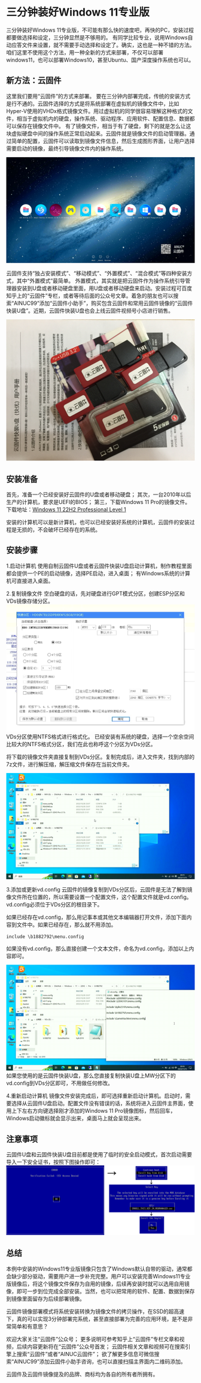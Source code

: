 # 三分钟装好Windows 11专业版

三分钟装好Windows 11专业版，不可能有那么快的速度吧，再快的PC，安装过程都要做选择和设定，三分钟显然是不够用的。
有同学比较专业，说用Windows自动应答文件来设置，就不需要手动选择和设定了。确实，这也是一种不错的方法。
咱们这里不使用这个方法，用一种全新的方式来部署，不仅可以部署windows11，也可以部署Windows10，甚至Ubuntu、国产深度操作系统也可以。

## 新方法：云固件

这里我们要用“云固件”的方式来部署。
要在三分钟内部署完成，传统的安装方式是行不通的。云固件选择的方式是将系统部署在虚拟机的镜像文件中，比如Hyper-V使用的VHDx格式镜像文件。用过虚拟机的同学很容易理解这种格式的文件，相当于虚拟机内的硬盘，操作系统、驱动程序、应用软件、配置信息、数据都可以保存在镜像文件中。
有了镜像文件，相当于有了硬盘，剩下的就是怎么让这块虚拟硬盘中间的操作系统正常启动起来。云固件就是镜像文件的启动管理器。通过简单的配置，云固件可以读取到镜像文件信息，然后生成图形界面，让用户选择需要启动的镜像，最终引导镜像文件内的操作系统。

![云固件主界面](images/home-ui-pro.png)

云固件支持“独占安装模式”、“移动模式”、“外置模式”、“混合模式”等四种安装方式，其中“外置模式”最简单。
外置模式，其实就是把云固件作为操作系统引导管理器安装到U盘或者移动硬盘里面，用U盘或者移动硬盘来启动。安装过程可百度知乎上的“云固件”专栏，或者等待后面的公众号文章。着急的朋友也可以搜索“AINUC99”添加“云固件小助手”，购买包含云固件和常用云固件镜像的“云固件快装U盘”。近期，云固件快装U盘也会上线云固件视频号小店进行销售。

![QuickU](images/quick-u-disk.jpg)

## 安装准备

首先，准备一个已经安装好云固件的U盘或者移动硬盘；
其次，一台2010年以后生产的计算机，要求是UEFI的BIOS；
第三，下载Windows 11 Pro的镜像文件。
下载地址：[Windows 11 22H2 Professional Level 1](https://pan.baidu.com/s/1qpRqRhTlG5PTk0EfspJomw)

安装的计算机可以是新计算机，也可以已经安装好系统的计算机，云固件的安装过程是无损的，不会破坏已经存在的系统。

## 安装步骤

1.启动计算机
使用自制云固件U盘或者云固件快装U盘启动计算机，制作教程里面都会提供一个PE的启动镜像，选择PE启动，进入桌面；
有Windows系统的计算机可直接进入桌面。

2.复制镜像文件
空白硬盘的话，先对硬盘进行GPT模式分区，创建ESP分区和VDs镜像存储分区。
![DG分区](images/dg.png)
VDs分区使用NTFS格式进行格式化。
已经安装有系统的硬盘，选择一个空余空间比较大的NTFS格式分区，我们在此也称呼这个分区为VDs分区。

将下载的镜像文件夹直接复制到VDs分区。复制完成后，进入文件夹，找到内部的7z文件，进行解压缩，解压缩文件保存在当前文件夹。

![Copy VDisk](images/copy-vdisk.png)

3.添加或更新vd.config
云固件的镜像复制到VDs分区后，云固件是无法了解到镜像文件所在位置的，所以需要设置一个配置文件，这个配置文件就是vd.config。vd.config必须位于VDs分区的根目录下。

如果已经存在vd.config，那么用记事本或其他文本编辑器打开文件，添加下面内容到文件中。如果已经存在，那么就不用添加。

``` shell
include \b1882792\menu.config
```

如果没有vd.config，那么直接创建一个文本文件，命名为vd.config，添加以上内容即可。

![Edit vd.config](images/vdconfig-edit.png)
如果您使用的是云固件快装U盘，那么您直接复制快装U盘上MW分区下的vd.config到VDs分区即可，不用做任何修改。

4.重新启动计算机
镜像文件安装完成后，即可选择重新启动计算机。启动时，需要选择从云固件U盘启动。配置文件没有错误的话，系统将进入云固件主界面，使用上下左右方向键选择刚才添加的Windows 11 Pro镜像图标，然后回车，Windows启动徽标就会显示出来，桌面马上就会呈现出来。

## 注意事项

云固件U盘和云固件快装U盘目前都是使用了临时的安全启动模式，首次启动需要导入一下安全证书，按照下图操作即可：
![Secure Boot](images/mok-manager.png)

## 总结

本例中安装的Windows11专业版镜像只包含了Windows默认自带的驱动，通常都会缺少部分驱动，需要用户进一步补充完整。用户可以安装完善Windows11专业版镜像后，将这个镜像文件保存为自用的镜像，后续再安装时就可以选用自用镜像，即可一步到位完成全部安装。当然，也可以把常用的软件、配置、数据到保存到镜像里面留存为后续部署镜像。

云固件镜像部署模式将系统安装转换为镜像文件的拷贝操作，在SSD的超高速下，真的可以实现3分钟部署完系统，甚至直接部署为完善的应用环境，是不是非常简单和有意思？

欢迎大家关注“云固件”公众号；
更多说明可参考知乎上“云固件”专栏文章和视频，后续内容更新将在“云固件”公众号首发；
云固件相关文章和视频可在搜索引擎上搜索“云固件”或者“AINUC云固件”；
欲了解更多信息可微信搜索“AINUC99”添加云固件小助手咨询，也可以直接扫描主界面内二维码添加。

云固件及云固件镜像提及的品牌、商标均为各自的所有者所拥有。
